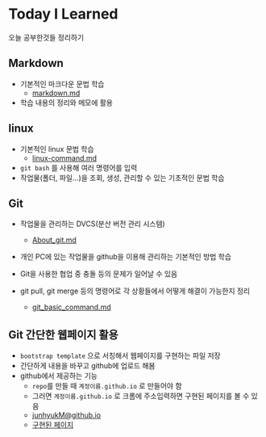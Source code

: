 # Today I Learned

오늘 공부한것들 정리하기

## Markdown

- 기본적인 마크다운 문법 학습
    - [markdown.md](https://github.com/junhyukM/TIL/blob/master/markdown/markdown.md)
- 학습 내용의 정리와 메모에 활용

## linux

- 기본적인 linux 문법 학습
    - [linux-command.md](https://github.com/junhyukM/TIL/blob/master/linux/linux-command.md)
- `git bash` 를 사용해 여러 명령어를 입력
- 작업물(폴더, 파일...)을 조회, 생성, 관리할 수 있는 기초적인 문법 학습

## Git

- 작업물을 관리하는 DVCS(분산 버전 관리 시스템)
    - [About_git.md](https://github.com/junhyukM/TIL/blob/master/git/About_git.md)


- 개인 PC에 있는 작업물을 github을 이용해 관리하는 기본적인 방법 학습
- Git을 사용한 협업 중 충돌 등의 문제가 일어날 수 있음
- git pull, git merge 등의 명령어로 각 상황들에서 어떻게 해결이 가능한지 정리
    - [git_basic_command.md](https://github.com/junhyukM/TIL/blob/master/git/git_basic_command.md)

## Git 간단한 웹페이지 활용
- `bootstrap template` 으로 서칭해서 웹페이지를 구현하는 파일 저장
- 간단하게 내용을 바꾸고 github에 업로드 해봄
- github에서 제공하는 기능
    - `repo`를 만들 때 `계정이름.github.io` 로 만들어야 함
    - 그러면 `계정이름.github.io` 로 크롬에 주소입력하면 구현된 페이지를 볼 수 있음
    - [junhyukM@github.io](https://github.com/junhyukM/junhyukM.github.io)
    - [구현된 페이지](https://junhyukm.github.io/)
    
